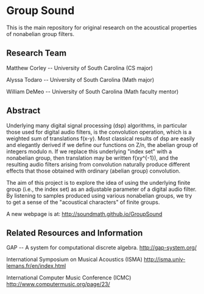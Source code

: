 Group Sound
===========

This is the main repository for original research on the acoustical properties of nonabelian group filters.

Research Team
--------------
Matthew Corley -- University of South Carolina (CS major)

Alyssa Todaro -- University of South Carolina (Math major)

William DeMeo -- University of South Carolina (Math faculty mentor)

Abstract
--------
Underlying many digital signal processing (dsp) algorithms, in particular those used for digital audio filters, is the convolution operation, which is a weighted sum of translations f(x-y). Most classical results of dsp are easily and elegantly derived if we define our functions on Z/n, the abelian group of integers modulo n. If we replace this underlying "index set" with a nonabelian group, then translation may be written f(xy^{-1}), and the resulting audio filters arising from convolution naturally produce different effects that those obtained with ordinary (abelian group) convolution. 

The aim of this project is to explore the idea of using the underlying finite group (i.e., the index set) as an adjustable parameter of a digital audio filter. By listening to samples produced using various nonabelian groups, we try to get a sense of the "acoustical characters" of finite groups.

A new webpage is at: http://soundmath.github.io/GroupSound

Related Resources and Information
---------------------------------
GAP -- A system for computational discrete algebra. http://gap-system.org/

International Symposium on Musical Acoustics (ISMA) http://isma.univ-lemans.fr/en/index.html

International Computer Music Conference (ICMC) http://www.computermusic.org/page/23/

